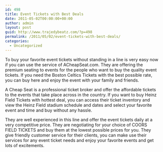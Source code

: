 ```yaml
---
id: 498
title: Event Tickets with Best Deals
date: 2011-05-02T00:00:00+00:00
author: admin
layout: post
guid: http://www.trajedybeatz.com/?p=498
permalink: /2011/05/02/event-tickets-with-best-deals/
categories:
  - Uncategorized
---
```

To buy your favorite event tickets without standing in a line is very easy now if you can use the service of ACheapSeat.com. They are offering the premium seating to events for the people who want to buy the quality event tickets. If you need the Boston Celtics Tickets with the best possible rate, you can buy here and enjoy the event with your family and friends.

A Cheap Seat is a professional ticket broker and offer the affordable tickets to the events that take place across in the country. If you want to buy Heinz Field Tickets with hottest deal, you can access their ticket inventory and view the Heinz Field stadium schedule and dates and select your favorite event and time and buy without any hassle.

They are well experienced in this line and offer the event tickets daily at a very competitive price. They are negotiating for your choice of COORS FIELD TICKETS and buy them at the lowest possible prices for you. They give friendly customer service for their clients, you can make use their services for any event ticket needs and enjoy your favorite events and get lots of excitements.